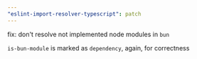 ```yaml
---
"eslint-import-resolver-typescript": patch
---
```


fix: don't resolve not implemented node modules in `bun`

`is-bun-module` is marked as `dependency`, again, for correctness
